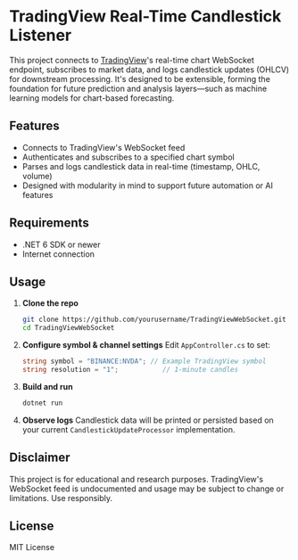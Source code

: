 # TradingView Real-Time Candlestick Listener

This project connects to [TradingView](https://www.tradingview.com)'s real-time chart WebSocket endpoint, subscribes to market data, and logs candlestick updates (OHLCV) for downstream processing. It's designed to be extensible, forming the foundation for future prediction and analysis layers—such as machine learning models for chart-based forecasting.

## Features

* Connects to TradingView's WebSocket feed
* Authenticates and subscribes to a specified chart symbol
* Parses and logs candlestick data in real-time (timestamp, OHLC, volume)
* Designed with modularity in mind to support future automation or AI features

## Requirements

* .NET 6 SDK or newer
* Internet connection

## Usage

1. **Clone the repo**

   ```bash
   git clone https://github.com/yourusername/TradingViewWebSocket.git
   cd TradingViewWebSocket
   ```

2. **Configure symbol & channel settings**
   Edit `AppController.cs` to set:

   ```csharp
   string symbol = "BINANCE:NVDA"; // Example TradingView symbol
   string resolution = "1";           // 1-minute candles
   ```

3. **Build and run**

   ```bash
   dotnet run
   ```

4. **Observe logs**
   Candlestick data will be printed or persisted based on your current `CandlestickUpdateProcessor` implementation.

## Disclaimer

This project is for educational and research purposes. TradingView's WebSocket feed is undocumented and usage may be subject to change or limitations. Use responsibly.

## License

MIT License
